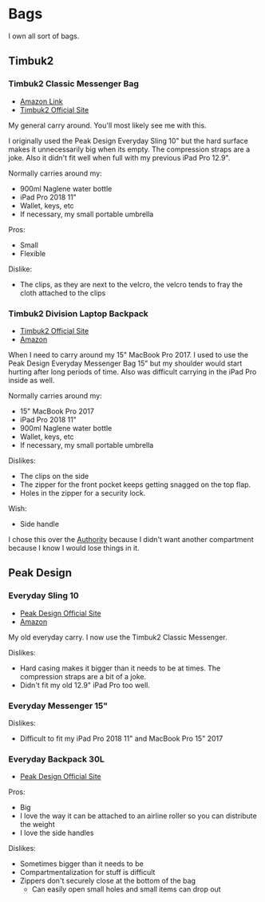# Bags

I own all sort of bags.

## Timbuk2

### Timbuk2 Classic Messenger Bag

* [Amazon Link](https://amzn.to/2UoABEj)
* [Timbuk2 Official Site](https://www.timbuk2.com/collections/all-messenger-bags/products/1108-classic-messenger-bag?variant=14525870669866)

My general carry around. You'll most likely see me with this.

I originally used the Peak Design Everyday Sling 10" but the hard surface makes it unnecessarily big when its empty. The compression straps are a joke. Also it didn't fit well when full with my previous iPad Pro 12.9".

Normally carries around my:

* 900ml Naglene water bottle
* iPad Pro 2018 11"
* Wallet, keys, etc
* If necessary, my small portable umbrella

Pros:

* Small
* Flexible

Dislike:

* The clips, as they are next to the velcro, the velcro tends to fray the cloth attached to the clips

### Timbuk2 Division Laptop Backpack

* [Timbuk2 Official Site](https://www.timbuk2.com/collections/best-sellers/products/1849-division-laptop-backpack)
* [Amazon](https://amzn.to/2UuYV7w)

When I need to carry around my 15" MacBook Pro 2017. I used to use the Peak Design Everyday Messenger Bag 15"  but my shoulder would start hurting after long periods of time. Also was difficult carrying in the iPad Pro inside as well.

Normally carries around my:

* 15" MacBook Pro 2017
* iPad Pro 2018 11"
* 900ml Naglene water bottle
* Wallet, keys, etc
* If necessary, my small portable umbrella

Dislikes:

* The clips on the side
* The zipper for the front pocket keeps getting snagged on the top flap.
* Holes in the zipper for a security lock.

Wish: 

* Side handle

I chose this over the [Authority](https://www.timbuk2.com/collections/best-sellers/products/1815-authority-laptop-backpack) because I didn't want another compartment because I know I would lose things in it.

## Peak Design

### Everyday Sling 10

* [Peak Design Official Site](https://www.peakdesign.com/collections/everyday-bags/products/everyday-sling-10)
* [Amazon](https://amzn.to/2CRR220)

My old everyday carry. I now use the Timbuk2 Classic Messenger.

Dislikes:

* Hard casing makes it bigger than it needs to be at times. The compression straps are a bit of a joke.
* Didn't fit my old 12.9" iPad Pro too well.

### Everyday Messenger 15"

Dislikes:

* Difficult to fit my iPad Pro 2018 11" and MacBook Pro 15" 2017

### Everyday Backpack 30L

* [Peak Design Official Site](https://www.peakdesign.com/collections/everyday-bags/products/everyday-backpack?variant=9783969284140)

Pros:

* Big
* I love the way it can be attached to an airline roller so you can distribute the weight
* I love the side handles

Dislikes:

* Sometimes bigger than it needs to be
* Compartmentalization for stuff is difficult
* Zippers don't securely close at the bottom of the bag
  * Can easily open small holes and small items can drop out

